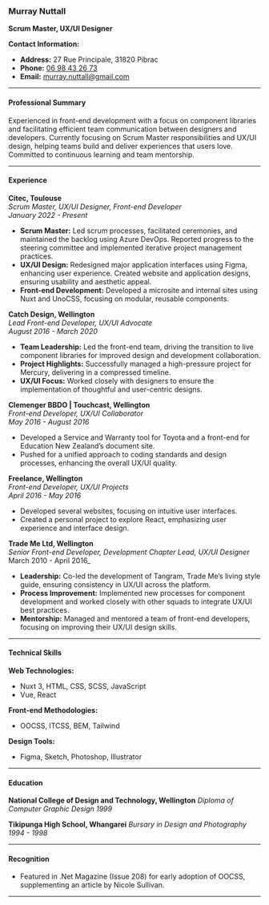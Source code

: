 
### Murray Nuttall
**Scrum Master, UX/UI Designer**

**Contact Information:**
- **Address:** 27 Rue Principale, 31820 Pibrac
- **Phone:** [06 98 43 26 73](tel:0698432673)
- **Email:** [murray.nuttall@gmail.com](mailto:murray.nuttall@gmail.com)

---

#### Professional Summary
Experienced in front-end development with a focus on component libraries and facilitating efficient team communication between designers and developers. Currently focusing on Scrum Master responsibilities and UX/UI design, helping teams build and deliver experiences that users love. Committed to continuous learning and team mentorship.

---

#### Experience

**Citec, Toulouse**<br/>
*Scrum Master, UX/UI Designer, Front-end Developer*<br/>
_January 2022 - Present_

- **Scrum Master:** Led scrum processes, facilitated ceremonies, and maintained the backlog using Azure DevOps. Reported progress to the steering committee and implemented iterative project management practices.
- **UX/UI Design:** Redesigned major application interfaces using Figma, enhancing user experience. Created website and application designs, ensuring usability and aesthetic appeal.
- **Front-end Development:** Developed a microsite and internal sites using Nuxt and UnoCSS, focusing on modular, reusable components.

**Catch Design, Wellington**<br/>
*Lead Front-end Developer, UX/UI Advocate*<br/>
_August 2016 - March 2020_

- **Team Leadership:** Led the front-end team, driving the transition to live component libraries for improved design and development collaboration.
- **Project Highlights:** Successfully managed a high-pressure project for Mercury, delivering in a compressed timeline.
- **UX/UI Focus:** Worked closely with designers to ensure the implementation of thoughtful and user-centric designs.

**Clemenger BBDO | Touchcast, Wellington**<br/>
*Front-end Developer, UX/UI Collaborator*<br/>
_May 2016 - August 2016_

- Developed a Service and Warranty tool for Toyota and a front-end for Education New Zealand’s document site.
- Pushed for a unified approach to coding standards and design processes, enhancing the overall UX/UI quality.

**Freelance, Wellington**<br/>
*Front-end Developer, UX/UI Projects*<br/>
_April 2016 - May 2016_

- Developed several websites, focusing on intuitive user interfaces.
- Created a personal project to explore React, emphasizing user experience and interface design.

**Trade Me Ltd, Wellington**<br/>
*Senior Front-end Developer, Development Chapter Lead, UX/UI Designer*<br/>
March 2010 - April 2016_

- **Leadership:** Co-led the development of Tangram, Trade Me’s living style guide, ensuring consistency in UX/UI across the platform.
- **Process Improvement:** Implemented new processes for component development and worked closely with other squads to integrate UX/UI best practices.
- **Mentorship:** Managed and mentored a team of front-end developers, focusing on improving their UX/UI design skills.

---

#### Technical Skills

**Web Technologies:**
- Nuxt 3, HTML, CSS, SCSS, JavaScript
- Vue, React

**Front-end Methodologies:**
- OOCSS, ITCSS, BEM, Tailwind

**Design Tools:**
- Figma, Sketch, Photoshop, Illustrator

---

#### Education

**National College of Design and Technology, Wellington**
*Diploma of Computer Graphic Design*
_1999_

**Tikipunga High School, Whangarei**
*Bursary in Design and Photography*
_1994 - 1998_

---

#### Recognition

- Featured in .Net Magazine (Issue 208) for early adoption of OOCSS, supplementing an article by Nicole Sullivan.

---
